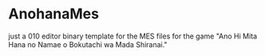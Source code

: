 # AnohanaMes
just a 010 editor binary template for the MES files for the game "Ano Hi Mita Hana no Namae o Bokutachi wa Mada Shiranai."
